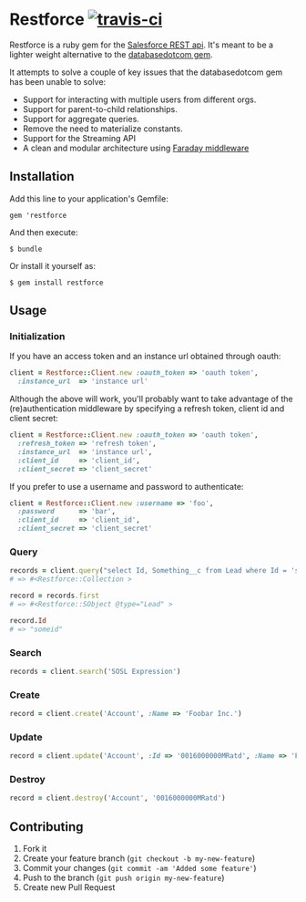 # Restforce [![travis-ci](https://secure.travis-ci.org/ejholmes/restforce.png)](https://secure.travis-ci.org/ejholmes/restforce)

Restforce is a ruby gem for the [Salesforce REST api](http://www.salesforce.com/us/developer/docs/api_rest/index.htm).
It's meant to be a lighter weight alternative to the [databasedotcom gem](https://github.com/heroku/databasedotcom).

It attempts to solve a couple of key issues that the databasedotcom gem has been unable to solve:

* Support for interacting with multiple users from different orgs.
* Support for parent-to-child relationships.
* Support for aggregate queries.
* Remove the need to materialize constants.
* Support for the Streaming API
* A clean and modular architecture using [Faraday middleware](https://github.com/technoweenie/faraday)

## Installation

Add this line to your application's Gemfile:

    gem 'restforce

And then execute:

    $ bundle

Or install it yourself as:

    $ gem install restforce

## Usage

### Initialization

If you have an access token and an instance url obtained through oauth:

```ruby
client = Restforce::Client.new :oauth_token => 'oauth token',
  :instance_url  => 'instance url'
```

Although the above will work, you'll probably want to take advantage of the
(re)authentication middleware by specifying a refresh token, client id and client secret:

```ruby
client = Restforce::Client.new :oauth_token => 'oauth token',
  :refresh_token => 'refresh token',
  :instance_url  => 'instance url',
  :client_id     => 'client_id',
  :client_secret => 'client_secret'
```

If you prefer to use a username and password to authenticate:

```ruby
client = Restforce::Client.new :username => 'foo',
  :password      => 'bar',
  :client_id     => 'client_id',
  :client_secret => 'client_secret'
```

### Query

```ruby
records = client.query("select Id, Something__c from Lead where Id = 'someid'")
# => #<Restforce::Collection >

record = records.first
# => #<Restforce::SObject @type="Lead" >

record.Id
# => "someid"
```

### Search

```ruby
records = client.search('SOSL Expression')
```

### Create

```ruby
record = client.create('Account', :Name => 'Foobar Inc.')
```

### Update

```ruby
record = client.update('Account', :Id => '0016000000MRatd', :Name => 'Foobar Inc.')
```

### Destroy

```ruby
record = client.destroy('Account', '0016000000MRatd')
```


## Contributing

1. Fork it
2. Create your feature branch (`git checkout -b my-new-feature`)
3. Commit your changes (`git commit -am 'Added some feature'`)
4. Push to the branch (`git push origin my-new-feature`)
5. Create new Pull Request

